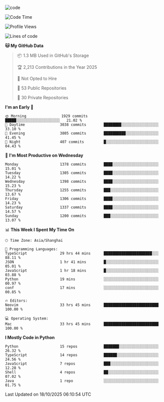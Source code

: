 
<!--
**liuyaanng/liuyaanng** is a ✨ _special_ ✨ repository because its `README.md` (this file) appears on your GitHub profile.

Here are some ideas to get you started:

- 🔭 I’m currently working on ...
- 🌱 I’m currently learning ...
- 👯 I’m looking to collaborate on ...
- 🤔 I’m looking for help with ...
- 💬 Ask me about ...
- 📫 How to reach me: ...
- 😄 Pronouns: ...
- ⚡ Fun fact: ...
-->


![code](https://cdn.jsdelivr.net/gh/liuyaanng/liuyaanng@1.0/code.gif) 

<!--START_SECTION:waka-->
![Code Time](http://img.shields.io/badge/Code%20Time-2%2C040%20hrs%2023%20mins-blue)

![Profile Views](http://img.shields.io/badge/Profile%20Views-0-blue)

![Lines of code](https://img.shields.io/badge/From%20Hello%20World%20I%27ve%20Written-28.9%20million%20lines%20of%20code-blue)

**🐱 My GitHub Data** 

> 📦 1.3 MB Used in GitHub's Storage 
 > 
> 🏆 2,213 Contributions in the Year 2025
 > 
> 🚫 Not Opted to Hire
 > 
> 📜 53 Public Repositories 
 > 
> 🔑 30 Private Repositories 
 > 
**I'm an Early 🐤** 

```text
🌞 Morning                1929 commits        █████░░░░░░░░░░░░░░░░░░░░   21.02 % 
🌆 Daytime                3038 commits        ████████░░░░░░░░░░░░░░░░░   33.10 % 
🌃 Evening                3805 commits        ██████████░░░░░░░░░░░░░░░   41.45 % 
🌙 Night                  407 commits         █░░░░░░░░░░░░░░░░░░░░░░░░   04.43 % 
```
📅 **I'm Most Productive on Wednesday** 

```text
Monday                   1378 commits        ████░░░░░░░░░░░░░░░░░░░░░   15.01 % 
Tuesday                  1305 commits        ████░░░░░░░░░░░░░░░░░░░░░   14.22 % 
Wednesday                1398 commits        ████░░░░░░░░░░░░░░░░░░░░░   15.23 % 
Thursday                 1255 commits        ███░░░░░░░░░░░░░░░░░░░░░░   13.67 % 
Friday                   1306 commits        ████░░░░░░░░░░░░░░░░░░░░░   14.23 % 
Saturday                 1337 commits        ████░░░░░░░░░░░░░░░░░░░░░   14.57 % 
Sunday                   1200 commits        ███░░░░░░░░░░░░░░░░░░░░░░   13.07 % 
```


📊 **This Week I Spent My Time On** 

```text
🕑︎ Time Zone: Asia/Shanghai

💬 Programming Languages: 
TypeScript               29 hrs 44 mins      ██████████████████████░░░   88.11 % 
JSON                     1 hr 41 mins        █░░░░░░░░░░░░░░░░░░░░░░░░   05.01 % 
JavaScript               1 hr 18 mins        █░░░░░░░░░░░░░░░░░░░░░░░░   03.88 % 
Python                   19 mins             ░░░░░░░░░░░░░░░░░░░░░░░░░   00.97 % 
conf                     17 mins             ░░░░░░░░░░░░░░░░░░░░░░░░░   00.85 % 

🔥 Editors: 
Neovim                   33 hrs 45 mins      █████████████████████████   100.00 % 

💻 Operating System: 
Mac                      33 hrs 45 mins      █████████████████████████   100.00 % 
```

**I Mostly Code in Python** 

```text
Python                   15 repos            ███████░░░░░░░░░░░░░░░░░░   26.32 % 
TypeScript               14 repos            ██████░░░░░░░░░░░░░░░░░░░   24.56 % 
JavaScript               7 repos             ███░░░░░░░░░░░░░░░░░░░░░░   12.28 % 
Shell                    4 repos             ██░░░░░░░░░░░░░░░░░░░░░░░   07.02 % 
Java                     1 repo              ░░░░░░░░░░░░░░░░░░░░░░░░░   01.75 % 
```




 Last Updated on 18/10/2025 06:10:54 UTC
<!--END_SECTION:waka-->

